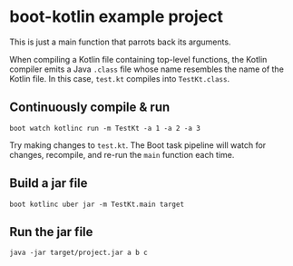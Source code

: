 # boot-kotlin example project

This is just a main function that parrots back its arguments.

When compiling a Kotlin file containing top-level functions, the Kotlin compiler
emits a Java `.class` file whose name resembles the name of the Kotlin file. In
this case, `test.kt` compiles into `TestKt.class`.

## Continuously compile & run

```
boot watch kotlinc run -m TestKt -a 1 -a 2 -a 3
```

Try making changes to `test.kt`. The Boot task pipeline will watch for changes,
recompile, and re-run the `main` function each time.

## Build a jar file

```
boot kotlinc uber jar -m TestKt.main target
```

## Run the jar file

```
java -jar target/project.jar a b c
```
